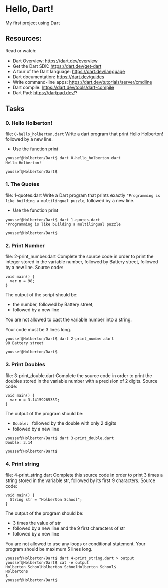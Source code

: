 # Hello, Dart!
My first project using Dart

## Resources:
Read or watch:
- Dart Overview: https://dart.dev/overview
- Get the Dart SDK: https://dart.dev/get-dart
- A tour of the Dart language: https://dart.dev/language
- Dart documentation: https://dart.dev/guides
- Write command-line apps: https://dart.dev/tutorials/server/cmdline
- Dart compile: https://dart.dev/tools/dart-compile
- Dart Pad: https://dartpad.dev/?

## Tasks

### 0. Hello Holberton!
file: `0-hello_holberton.dart`
Write a dart program that print Hello Holberton! followed by a new line.
- Use the function print
```
youssef@Holberton/Dart$ dart 0-hello_holberton.dart
Hello Holberton!

youssef@Holberton/Dart$
```

### 1. The Quotes
file: 1-quotes.dart
Write a Dart program that prints exactly `"Programming is like building a multilingual puzzle`, followed by a new line.
- Use the function print
```
youssef@Holberton/Dart$ dart 1-quotes.dart
"Programming is like building a multilingual puzzle

youssef@Holberton/Dart$
```

### 2. Print Number
file: 2-print_number.dart
Complete the source code in order to print the integer stored in the variable number, followed by Battery street, followed by a new line.
Source code:
```
void main() {
  var n = 98;
}
```
The output of the script should be:
- the number, followed by Battery street,
- followed by a new line

You are not allowed to cast the variable number into a string.

Your code must be 3 lines long.
```
youssef@Holberton/Dart$ dart 2-print_number.dart
98 Battery street

youssef@Holberton/Dart$
```

### 3. Print Doubles
file: 3-print_double.dart
Complete the source code in order to print the doubles stored in the variable number with a precision of 2 digits.
Source code:
```
void main() {
  var n = 3.14159265359;
}
```
The output of the program should be:
- `Double: ` followed by the double with only 2 digits
- followed by a new line
```
youssef@Holberton/Dart$ dart 3-print_double.dart
Double: 3.14

youssef@Holberton/Dart$
```

### 4. Print string
file: 4-print_string.dart
Complete this source code in order to print 3 times a string stored in the variable str, followed by its first 9 characters.
Source code:
```
void main() {
  String str = "Holberton School";
}
```
The output of the program should be:
- 3 times the value of str
- followed by a new line and the 9 first characters of str
- followed by a new line

You are not allowed to use any loops or conditional statement.
Your program should be maximum 5 lines long.
```
youssef@Holberton/Dart$ dart 4-print_string.dart > output
youssef@Holberton/Dart$ cat -e output
Holberton SchoolHolberton SchoolHolberton School$
Holberton$
$
youssef@Holberton/Dart$
```
